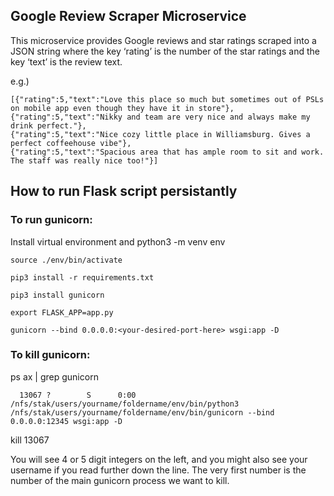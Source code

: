 ## Google Review Scraper Microservice

This microservice provides Google reviews and star ratings scraped into a JSON string where the key ‘rating’ is the number of the star ratings and the key ‘text’ is the review text.

  e.g.)
  
    [{"rating":5,"text":"Love this place so much but sometimes out of PSLs on mobile app even though they have it in store"},
    {"rating":5,"text":"Nikky and team are very nice and always make my drink perfect."},
    {"rating":5,"text":"Nice cozy little place in Williamsburg. Gives a perfect coffeehouse vibe"},
    {"rating":5,"text":"Spacious area that has ample room to sit and work. The staff was really nice too!"}]

## How to run Flask script persistantly
### To run gunicorn:

  Install virtual environment and 
    python3 -m venv env

    source ./env/bin/activate 

    pip3 install -r requirements.txt

    pip3 install gunicorn

    export FLASK_APP=app.py

    gunicorn --bind 0.0.0.0:<your-desired-port-here> wsgi:app -D

### To kill gunicorn:
  ps ax | grep gunicorn
  
      13067 ?        S      0:00 /nfs/stak/users/yourname/foldername/env/bin/python3 /nfs/stak/users/yourname/foldername/env/bin/gunicorn --bind 0.0.0.0:12345 wsgi:app -D
  
  kill 13067   
  
  You will see 4 or 5 digit integers on the left, and you might also see your username if you read further down the line. The very first number is the number of the main gunicorn process we want to kill. 
